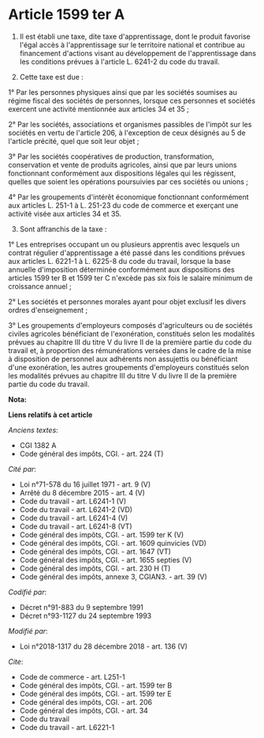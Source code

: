 # Article 1599 ter A

1. Il est établi une taxe, dite taxe d'apprentissage, dont le produit favorise l'égal accès à l'apprentissage sur le
territoire national et contribue au financement d'actions visant au développement de l'apprentissage dans les conditions
prévues à l'article L. 6241-2 du code du travail.

2. Cette taxe est due :

1° Par les personnes physiques ainsi que par les sociétés soumises au régime fiscal des sociétés de personnes, lorsque ces
personnes et sociétés exercent une activité mentionnée aux articles 34 et 35 ;

2° Par les sociétés, associations et organismes passibles de l'impôt sur les sociétés en vertu de l'article 206, à
l'exception de ceux désignés au 5 de l'article précité, quel que soit leur objet ;

3° Par les sociétés coopératives de production, transformation, conservation et vente de produits agricoles, ainsi que par
leurs unions fonctionnant conformément aux dispositions légales qui les régissent, quelles que soient les opérations
poursuivies par ces sociétés ou unions ;

4° Par les groupements d'intérêt économique fonctionnant conformément aux articles L. 251-1 à L. 251-23 du code de commerce
et exerçant une activité visée aux articles 34 et 35.

3. Sont affranchis de la taxe :

1° Les entreprises occupant un ou plusieurs apprentis avec lesquels un contrat régulier d'apprentissage a été passé dans les
conditions prévues aux articles L. 6221-1 à L. 6225-8 du code du travail, lorsque la base annuelle d'imposition déterminée
conformément aux dispositions des articles 1599 ter B et 1599 ter C n'excède pas six fois le salaire minimum de croissance
annuel ;

2° Les sociétés et personnes morales ayant pour objet exclusif les divers ordres d'enseignement ;

3° Les groupements d'employeurs composés d'agriculteurs ou de sociétés civiles agricoles bénéficiant de l'exonération,
constitués selon les modalités prévues au chapitre III du titre V du livre II de la première partie du code du travail et, à
proportion des rémunérations versées dans le cadre de la mise à disposition de personnel aux adhérents non assujettis ou
bénéficiant d'une exonération, les autres groupements d'employeurs constitués selon les modalités prévues au chapitre III du
titre V du livre II de la première partie du code du travail.

**Nota:**



**Liens relatifs à cet article**

_Anciens textes_:

  - CGI 1382 A
  - Code général des impôts, CGI. - art. 224 (T)

_Cité par_:

  - Loi n°71-578 du 16 juillet 1971 - art. 9 (V)
  - Arrêté du 8 décembre 2015 - art. 4 (V)
  - Code du travail - art. L6241-1 (V)
  - Code du travail - art. L6241-2 (VD)
  - Code du travail - art. L6241-4 (V)
  - Code du travail - art. L6241-8 (VT)
  - Code général des impôts, CGI. - art. 1599 ter K (V)
  - Code général des impôts, CGI. - art. 1609 quinvicies (VD)
  - Code général des impôts, CGI. - art. 1647 (VT)
  - Code général des impôts, CGI. - art. 1655 septies (V)
  - Code général des impôts, CGI. - art. 230 H (T)
  - Code général des impôts, annexe 3, CGIAN3. - art. 39 (V)

_Codifié par_:

  - Décret n°91-883 du 9 septembre 1991
  - Décret n°93-1127 du 24 septembre 1993

_Modifié par_:

  - Loi n°2018-1317 du 28 décembre 2018 - art. 136 (V)

_Cite_:

  - Code de commerce - art. L251-1
  - Code général des impôts, CGI. - art. 1599 ter B
  - Code général des impôts, CGI. - art. 1599 ter E
  - Code général des impôts, CGI. - art. 206
  - Code général des impôts, CGI. - art. 34
  - Code du travail
  - Code du travail - art. L6221-1
